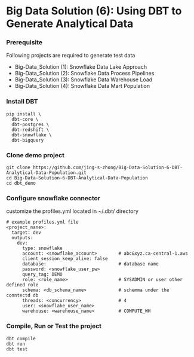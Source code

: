 # Big Data Solution (6): Using DBT to Generate Analytical Data

### Prerequisite

Following projects are required to generate test data

- Big-Data_Solution (1): Snowflake Data Lake Approach
- Big-Data_Solution (2): Snowflake Data Process Pipelines
- Big-Data_Solution (3): Snowflake Data Warehouse Load
- Big-Data_Solution (4): Snowflake Data Mart Population


### Install DBT

```
pip install \
  dbt-core \
  dbt-postgres \
  dbt-redshift \
  dbt-snowflake \
  dbt-bigquery
```

### Clone demo project

```
git clone https://github.com/jing-s-zhong/Big-Data-Solution-6-DBT-Analytical-Data-Population.git
cd Big-Data-Solution-6-DBT-Analytical-Data-Population
cd dbt_demo
```

### Configure snowflake connector
customize the profiles.yml located in ~/.dbt/ directory
```
# example profiles.yml file
<project_nane>:
  target: dev
  outputs:
    dev:
      type: snowflake
      account: <snowflake_account>        # abc&xyz.ca-central-1.aws
      client_session_keep_alive: false
      database:                           # database name 
      password: <snowflake_user_pw>
      query_tag: DEMO
      role: <role_name>                   # SYSADMIN or user other defined role
      schema: <db_schema_name>            # schemma under the conntectd db
      threads: <concurrency>              # 4
      user: <snowflake_user_name>
      warehouse: <warehouse_name>         # COMPUTE_WH
```


### Compile, Run or Test the project

```
dbt compile
dbt run
dbt test
```
